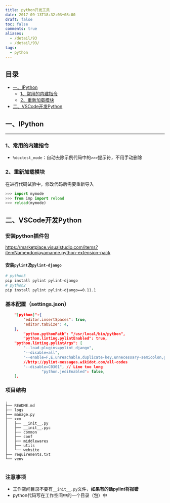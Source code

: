 ```yaml
---
title: python开发工具
date: 2017-09-13T18:32:03+08:00
draft: false
toc: false
comments: true
aliases:
  - /detail/93
  - /detail/93/
tags:
  - python
---
```


## 目录
* [一、IPython](#一、IPython)
	* [1、常用的内建指令](#1、常用的内建指令)
	* [2、重新加载模块](#2、重新加载模块)
* [二、VSCode开发Python](#二、VSCode开发Python)


## 一、IPython
********************************
### 1、常用的内建指令
* `%doctest_mode`：自动去除示例代码中的`>>>`提示符，不用手动删除

### 2、重新加载模块
在进行代码试验中，修改代码后需要重新导入
```py
>>> import mymode
>>> from imp import reload  
>>> reload(mymode)  
```

## 二、VSCode开发Python

### 安装python插件包

https://marketplace.visualstudio.com/items?itemName=donjayamanne.python-extension-pack

#### 安装`pylint`及`pylint-django`

```bash
# python3
pip install pylint pylint-django
# python2
pip install pylint pylint-django==0.11.1
```

### 基本配置（settings.json）

```json
    "[python]":{
        "editor.insertSpaces": true,
        "editor.tabSize": 4,
    },
		"python.pythonPath": "/usr/local/bin/python",
		"python.linting.pylintEnabled": true,
    "python.linting.pylintArgs": [
        "--load-plugins=pylint_django",
        "--disable=all",
        "--enable=F,E,unreachable,duplicate-key,unnecessary-semicolon,global-variable-not-assigned,unused-variable,binary-op-exception,bad-format-string,anomalous-backslash-in-string,bad-open-mode",
        //http://pylint-messages.wikidot.com/all-codes
        "--disable=C0301", // Line too long
				"python.jediEnabled": false,
    ],
```

### 项目结构

```
.
├── README.md
├── logs
├── manage.py
├── xxx
│   ├── __init__.py
│   ├── __init__.pyc
│   ├── common
│   ├── conf
│   ├── middlewares
│   ├── utils
│   └── website
├── requirements.txt
└── venv


```

### 注意事项

* 工作空间目录不要有`__init__.py`文件，**如果有的话pylint将报错**
* python代码写在工作空间中的一个目录（包）中




